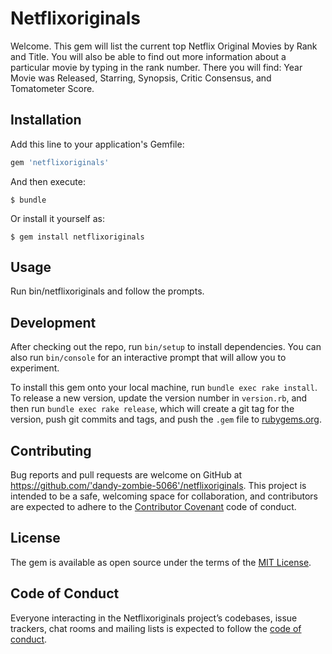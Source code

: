 # Netflixoriginals
Welcome. This gem will list the current top Netflix Original Movies by Rank and Title. You will also be able to find out more information about a particular movie by typing in the rank number. There you will find: Year Movie was Released, Starring, Synopsis, Critic Consensus, and Tomatometer Score. 

## Installation

Add this line to your application's Gemfile:

```ruby
gem 'netflixoriginals'
```

And then execute:

    $ bundle

Or install it yourself as:

    $ gem install netflixoriginals

## Usage

Run bin/netflixoriginals and follow the prompts.

## Development

After checking out the repo, run `bin/setup` to install dependencies. You can also run `bin/console` for an interactive prompt that will allow you to experiment.

To install this gem onto your local machine, run `bundle exec rake install`. To release a new version, update the version number in `version.rb`, and then run `bundle exec rake release`, which will create a git tag for the version, push git commits and tags, and push the `.gem` file to [rubygems.org](https://rubygems.org).

## Contributing

Bug reports and pull requests are welcome on GitHub at https://github.com/'dandy-zombie-5066'/netflixoriginals. This project is intended to be a safe, welcoming space for collaboration, and contributors are expected to adhere to the [Contributor Covenant](http://contributor-covenant.org) code of conduct.

## License

The gem is available as open source under the terms of the [MIT License](https://opensource.org/licenses/MIT).

## Code of Conduct

Everyone interacting in the Netflixoriginals project’s codebases, issue trackers, chat rooms and mailing lists is expected to follow the [code of conduct](https://github.com/'dandy-zombie-5066'/netflixoriginals/blob/master/CODE_OF_CONDUCT.md).
